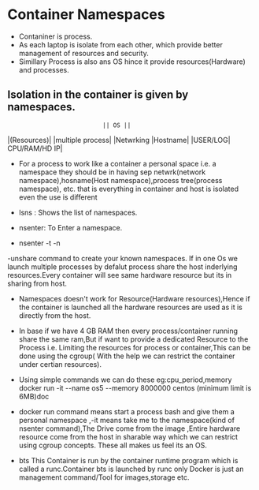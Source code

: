 # Container Namespaces

- Contaniner is process.
- As each laptop is isolate from each other, which provide better management of resources and security.
- Simillary Process is also ans OS hince it provide resources(Hardware) and processes.

## Isolation in the container is given by namespaces.

                               || OS ||   

|(Resources)|     |multiple process|   |Netwrking      |Hostname|  |USER/LOG|
CPU/RAM/HD                                 IP|

- For a process to work like a container a personal space i.e. a namespace they should be in having sep netwrk(network namespace),hosname(Host namespace),process tree(process namespace), etc.
that is everything in container and host is isolated even the use is different

- lsns : Shows the list of namespaces.
- nsenter: To Enter a namespace.

- nsenter -t <pid> -n

-unshare command to create your known namespaces.
 If in one Os we launch multiple processes by defalut process share the host  inderlying resources.Every container will see same hardware resource but its  in sharing from host.

- Namespaces doesn't work for Resource(Hardware resources),Hence if the container is launched all the hardware resources are used as it is directly from the host.

- In base if we have 4 GB RAM then every process/container running share the same ram,But if want to provide a dedicated Resource to the Process i.e.  Limiting the resources for process or container,This can be done using the cgroup( With the help we can restrict the container under certian resources).

- Using simple commands we can do these eg:cpu_period,memory
 docker run -it --name os5 --memory 8000000 centos
(minimum limit is 6MB)doc

- docker run command means start a process bash and give them a personal namespace ,-it means take me to the namespace(kind of nsenter command),The Drive come from the image ,Entire hardware resource come from the host in sharable way which we can restrict using cgroup concepts.
These all makes us feel its an OS.

- bts This Container is run by the container runtime program which is called a runc.Container bts is launched by runc only Docker is just an management command/Tool for images,storage etc.